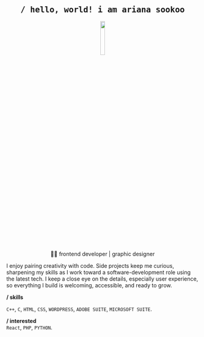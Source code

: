 <h2 align='center'><samp><strong>/ hello, world! i am ariana sookoo</strong></samp></h2>

<p align='center'><img src="https://media.giphy.com/media/VPEw7XzubGbHIUnwPi/giphy.gif" width='15%' height='15%'/></p>

<p align='center'> 👩‍💻 frontend developer | graphic designer</p>

<p align='left'> I enjoy pairing creativity with code. Side projects keep me curious,
  sharpening my skills as I work toward a software-development role using the latest tech.
  I keep a close eye on the details, especially user experience, so everything I build is
  welcoming, accessible, and ready to grow.</p>

**/ skills**<br>

`C++`, `C`, `HTML`, `CSS`, `WORDPRESS`, `ADOBE SUITE`, `MICROSOFT SUITE`.

**/ interested** <br>
`React`, `PHP`, `PYTHON`.
